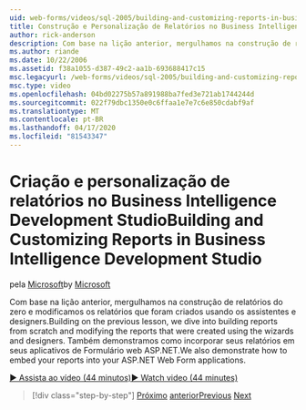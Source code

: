 ```yaml
---
uid: web-forms/videos/sql-2005/building-and-customizing-reports-in-business-intelligence-development-studio
title: Construção e Personalização de Relatórios no Business Intelligence Development Studio | Microsoft Docs
author: rick-anderson
description: Com base na lição anterior, mergulhamos na construção de relatórios do zero e modificamos os relatórios que foram criados usando os assistentes e designers. Nós...
ms.author: riande
ms.date: 10/22/2006
ms.assetid: f38a1055-d387-49c2-aa1b-693688417c15
msc.legacyurl: /web-forms/videos/sql-2005/building-and-customizing-reports-in-business-intelligence-development-studio
msc.type: video
ms.openlocfilehash: 04bd02275b57a891988ba7fed3e721ab1744244d
ms.sourcegitcommit: 022f79dbc1350e0c6ffaa1e7e7c6e850cdabf9af
ms.translationtype: MT
ms.contentlocale: pt-BR
ms.lasthandoff: 04/17/2020
ms.locfileid: "81543347"
---
```

# <a name="building-and-customizing-reports-in-business-intelligence-development-studio"></a><span data-ttu-id="c5c97-104">Criação e personalização de relatórios no Business Intelligence Development Studio</span><span class="sxs-lookup"><span data-stu-id="c5c97-104">Building and Customizing Reports in Business Intelligence Development Studio</span></span>

<span data-ttu-id="c5c97-105">pela [Microsoft](https://github.com/microsoft)</span><span class="sxs-lookup"><span data-stu-id="c5c97-105">by [Microsoft](https://github.com/microsoft)</span></span>

<span data-ttu-id="c5c97-106">Com base na lição anterior, mergulhamos na construção de relatórios do zero e modificamos os relatórios que foram criados usando os assistentes e designers.</span><span class="sxs-lookup"><span data-stu-id="c5c97-106">Building on the previous lesson, we dive into building reports from scratch and modifying the reports that were created using the wizards and designers.</span></span> <span data-ttu-id="c5c97-107">Também demonstramos como incorporar seus relatórios em seus aplicativos de Formulário web ASP.NET.</span><span class="sxs-lookup"><span data-stu-id="c5c97-107">We also demonstrate how to embed your reports into your ASP.NET Web Form applications.</span></span>

[<span data-ttu-id="c5c97-108">&#9654; Assista ao vídeo (44 minutos)</span><span class="sxs-lookup"><span data-stu-id="c5c97-108">&#9654; Watch video (44 minutes)</span></span>](https://channel9.msdn.com/Blogs/ASP-NET-Site-Videos/building-and-customizing-reports-in-business-intelligence-development-studio)

> [!div class="step-by-step"]
> <span data-ttu-id="c5c97-109">[Próximo](getting-started-with-reporting-services.md)
> [anterior](creating-and-using-stored-procedures.md)</span><span class="sxs-lookup"><span data-stu-id="c5c97-109">[Previous](getting-started-with-reporting-services.md)
[Next](creating-and-using-stored-procedures.md)</span></span>
